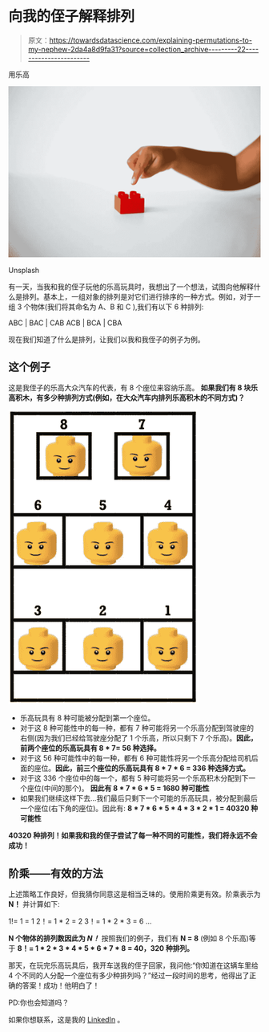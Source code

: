 # 向我的侄子解释排列

> 原文：<https://towardsdatascience.com/explaining-permutations-to-my-nephew-2da4a8d9fa31?source=collection_archive---------22----------------------->

用乐高

![](img/7cedd52b4dd2c5ee0605213f33bd3d68.png)

Unsplash

有一天，当我和我的侄子玩他的乐高玩具时，我想出了一个想法，试图向他解释什么是排列。基本上，一组对象的排列是对它们进行排序的一种方式。例如，对于一组 3 个物体(我们将其命名为 A、B 和 C ),我们有以下 6 种排列:

ABC | BAC | CAB
ACB | BCA | CBA

现在我们知道了什么是排列，让我们以我和我侄子的例子为例。

## 这个例子

这是我侄子的乐高大众汽车的代表，有 8 个座位来容纳乐高。
**如果我们有 8 块乐高积木，有多少种排列方式(例如，在大众汽车内排列乐高积木的不同方式)？**

![](img/0945d28e8ac364907f64b4d9cb3132d7.png)

*   乐高玩具有 8 种可能被分配到第一个座位。
*   对于这 8 种可能性中的每一种，都有 7 种可能将另一个乐高分配到驾驶座的右侧(因为我们已经给驾驶座分配了 1 个乐高，所以只剩下 7 个乐高)。**因此，前两个座位的乐高玩具有 8 * 7= 56 种选择。**
*   对于这 56 种可能性中的每一种，都有 6 种可能性将另一个乐高分配给司机后面的座位。**因此，前三个座位的乐高玩具有 8 * 7 * 6 = 336 种选择方式。**
*   对于这 336 个座位中的每一个，都有 5 种可能将另一个乐高积木分配到下一个座位(中间的那个)。
    **因此有 8 * 7 * 6 * 5 = 1680 种可能性**
*   如果我们继续这样下去…我们最后只剩下一个可能的乐高玩具，被分配到最后一个座位(右下角的座位)。因此有:
    **8 * 7 * 6 * 5 * 4 * 3 * 2 * 1 = 40320 种可能性**

**40320 种排列！如果我和我的侄子尝试了每一种不同的可能性，我们将永远不会成功！**

## 阶乘——有效的方法

上述策略工作良好，但我猜你同意这是相当乏味的。使用阶乘更有效。阶乘表示为**N！** 并计算如下:

1!= 1 = 1
2！= 1 * 2 = 2
3！= 1 * 2 * 3 = 6
…

**N 个物体的排列数因此为 *N！*** 按照我们的例子，我们有 **N = 8** (例如 8 个乐高)等于 **8！= 1 * 2 * 3 * 4 * 5 * 6 * 7 * 8 = 40，320 种排列。**

那天，在玩完乐高玩具后，我开车送我的侄子回家，我问他:“你知道在这辆车里给 4 个不同的人分配一个座位有多少种排列吗？”经过一段时间的思考，他得出了正确的答案！成功！他明白了！

PD:你也会知道吗？

如果你想联系，这是我的 [LinkedIn](https://www.linkedin.com/in/pabloalvarezbaeza/) 。